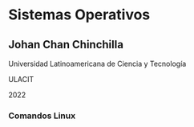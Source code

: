 # Sistemas Operativos

## Johan Chan Chinchilla

Universidad Latinoamericana de Ciencia y Tecnología

ULACIT

2022


### Comandos Linux
